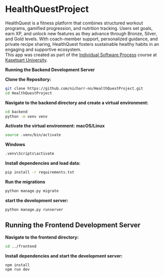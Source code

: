 # HealthQuestProject
HealthQuest is a fitness platform that combines structured workout programs, gamified progression, and nutrition tracking. Users set goals, earn XP, and unlock new features as they advance through Bronze, Silver, and Gold levels. With coach-member support, personalized guidance, and private recipe sharing, HealthQuest fosters sustainable healthy habits in an engaging and supportive ecosystem. <br/>
This app was created as part of the [Individual Software Process](https://cpske.github.io/ISP/) course at [Kasetsart University](https://www.ku.ac.th/th).

**Running the Backend Development Server**

**Clone the Repository:**
```bash
git clone https://github.com/nicharr-nn/HealthQuestProject.git
cd HealthQuestProject
```
**Navigate to the backend directory and create a virtual environment:**
```bash
cd backend
python -m venv venv
```

**Activate the virtual environment:**
 **macOS/Linux**

  ```bash
  source .venv/bin/activate
  ```
   
  **Windows**

  ```bash
  .venv\Scripts\activate
  ```


**Install dependencies and load data:**
```bash
pip install -r requirements.txt
```
**Run the migrations**
```bash
python manage.py migrate
```

**start the development server:**
```bash
python manage.py runserver
```
## Running the Frontend Development Server

**Navigate to the frontend directory:**
```bash
cd ../frontend
```

**Install dependencies and start the development server:**
```bash
npm install
npm run dev
```

